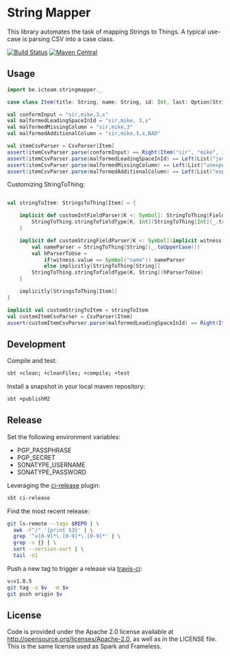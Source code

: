 # String Mapper

This library automates the task of mapping Strings to Things.
A typical use-case is parsing CSV into a case class.

[![Build Status](https://api.travis-ci.org/timvw/stringmapper.png?branch=master)](https://travis-ci.org/timvw/stringmapper)
[![Maven Central](https://img.shields.io/maven-central/v/be.icteam/stringmapper_2.12.svg)](https://maven-badges.herokuapp.com/maven-central/be.icteam/stringmapper_2.12)

## Usage

```scala
import be.icteam.stringmapper._

case class Item(title: String, name: String, id: Int, last: Option[String])

val conformInput = "sir,mike,3,x"
val malformedLeadingSpaceInId = "sir,mike, 3,x"
val malformedMissingColumn = "sir,mike,3"
val malformedAdditionalColumn = "sir,mike,3,x,BAD"

val itemCsvParser = CsvParser[Item]
assert(itemCsvParser.parse(conformInput) == Right(Item("sir", "mike", 3, Some("x"))))
assert(itemCsvParser.parse(malformedLeadingSpaceInId) == Left(List("java.lang.NumberFormatException: For input string: \" 3\"")))
assert(itemCsvParser.parse(malformedMissingColumn) == Left(List("unexpected end of line, still need to parse columns..")))
assert(itemCsvParser.parse(malformedAdditionalColumn) == Left(List("expected end of line, but still have 'BAD'")))
```

Customizing StringToThing:

```scala

val stringToItem: StringsToThing[Item] = {

    implicit def customIntFieldParser[K <: Symbol]: StringToThing[FieldType[K, Int]] = {
        StringToThing.stringTofieldType[K, Int](StringToThing[Int](_.trim.toInt))
    }

    implicit def customStringFieldParser[K <: Symbol](implicit witness: Witness.Aux[K]): StringToThing[FieldType[K, String]] = {
        val nameParser = StringToThing[String](_.toUpperCase())
        val hParserToUse =
            if(witness.value == Symbol("name")) nameParser
            else implicitly[StringToThing[String]]
        StringToThing.stringTofieldType[K, String](hParserToUse)
    }

    implicitly[StringsToThing[Item]]
}

implicit val customStringToItem = stringToItem
val customItemCsvParser = CsvParser[Item]
assert(customItemCsvParser.parse(malformedLeadingSpaceInId) == Right(Item("sir", "MIKE", 3, Some("x"))))
```

## Development

Compile and test:

```bash
sbt +clean; +cleanFiles; +compile; +test
```

Install a snapshot in your local maven repository:

```bash
sbt +publishM2
```

## Release

Set the following environment variables:
- PGP_PASSPHRASE
- PGP_SECRET
- SONATYPE_USERNAME
- SONATYPE_PASSWORD

Leveraging the [ci-release](https://github.com/olafurpg/sbt-ci-release) plugin:

```bash
sbt ci-release
```

Find the most recent release:

```bash
git ls-remote --tags $REPO | \
  awk -F"/" '{print $3}' | \
  grep '^v[0-9]*\.[0-9]*\.[0-9]*' | \
  grep -v {} | \
  sort --version-sort | \
  tail -n1
```

Push a new tag to trigger a release via [travis-ci](https://travis-ci.org/github/timvw/stringmapper):

```bash
v=v1.0.5
git tag -a $v  -m $v
git push origin $v
```

## License

Code is provided under the Apache 2.0 license available at http://opensource.org/licenses/Apache-2.0, as well as in the LICENSE file. This is the same license used as Spark and Frameless.

